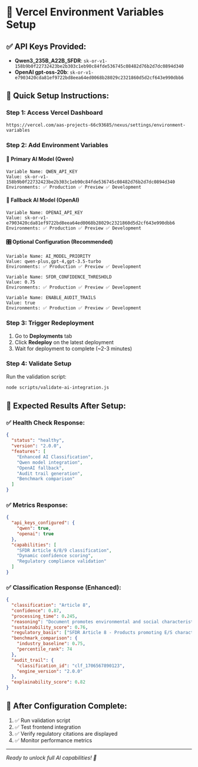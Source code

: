 # 🔐 Vercel Environment Variables Setup

## ✅ API Keys Provided:
- **Qwen3_235B_A22B_SFDR**: `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`
- **OpenAI gpt-oss-20b**: `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`

## 🎯 Quick Setup Instructions:

### Step 1: Access Vercel Dashboard
```
https://vercel.com/aas-projects-66c93685/nexus/settings/environment-variables
```

### Step 2: Add Environment Variables

#### 🧠 Primary AI Model (Qwen)
```
Variable Name: QWEN_API_KEY
Value: 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
Environments: ✅ Production ✅ Preview ✅ Development
```

#### 🔄 Fallback AI Model (OpenAI)
```
Variable Name: OPENAI_API_KEY  
Value: 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
Environments: ✅ Production ✅ Preview ✅ Development
```

#### 🎛️ Optional Configuration (Recommended)
```
Variable Name: AI_MODEL_PRIORITY
Value: qwen-plus,gpt-4,gpt-3.5-turbo
Environments: ✅ Production ✅ Preview ✅ Development

Variable Name: SFDR_CONFIDENCE_THRESHOLD
Value: 0.75
Environments: ✅ Production ✅ Preview ✅ Development

Variable Name: ENABLE_AUDIT_TRAILS
Value: true
Environments: ✅ Production ✅ Preview ✅ Development
```

### Step 3: Trigger Redeployment
1. Go to **Deployments** tab
2. Click **Redeploy** on the latest deployment
3. Wait for deployment to complete (~2-3 minutes)

### Step 4: Validate Setup
Run the validation script:
```bash
node scripts/validate-ai-integration.js
```

## 🎯 Expected Results After Setup:

### ✅ Health Check Response:
```json
{
  "status": "healthy",
  "version": "2.0.0",
  "features": [
    "Enhanced AI Classification",
    "Qwen model integration", 
    "OpenAI fallback",
    "Audit trail generation",
    "Benchmark comparison"
  ]
}
```

### ✅ Metrics Response:
```json
{
  "api_keys_configured": {
    "qwen": true,
    "openai": true
  },
  "capabilities": [
    "SFDR Article 6/8/9 classification",
    "Dynamic confidence scoring",
    "Regulatory compliance validation"
  ]
}
```

### ✅ Classification Response (Enhanced):
```json
{
  "classification": "Article 8",
  "confidence": 0.87,
  "processing_time": 0.245,
  "reasoning": "Document promotes environmental and social characteristics...",
  "sustainability_score": 0.76,
  "regulatory_basis": ["SFDR Article 8 - Products promoting E/S characteristics"],
  "benchmark_comparison": {
    "industry_baseline": 0.75,
    "percentile_rank": 74
  },
  "audit_trail": {
    "classification_id": "clf_1706567890123",
    "engine_version": "2.0.0"
  },
  "explainability_score": 0.82
}
```

## 🚨 After Configuration Complete:
1. ✅ Run validation script
2. ✅ Test frontend integration
3. ✅ Verify regulatory citations are displayed
4. ✅ Monitor performance metrics

---
*Ready to unlock full AI capabilities! 🚀*

